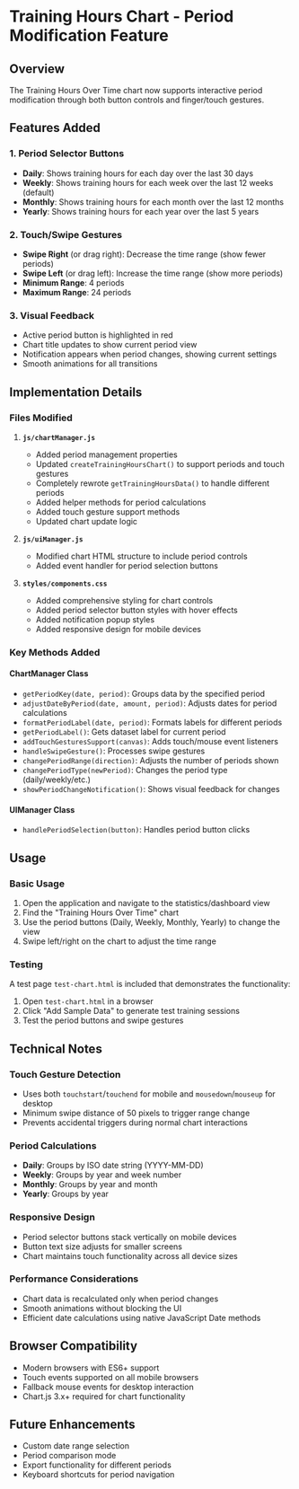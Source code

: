 # Training Hours Chart - Period Modification Feature

## Overview
The Training Hours Over Time chart now supports interactive period modification through both button controls and finger/touch gestures.

## Features Added

### 1. Period Selector Buttons
- **Daily**: Shows training hours for each day over the last 30 days
- **Weekly**: Shows training hours for each week over the last 12 weeks (default)
- **Monthly**: Shows training hours for each month over the last 12 months  
- **Yearly**: Shows training hours for each year over the last 5 years

### 2. Touch/Swipe Gestures
- **Swipe Right** (or drag right): Decrease the time range (show fewer periods)
- **Swipe Left** (or drag left): Increase the time range (show more periods)
- **Minimum Range**: 4 periods
- **Maximum Range**: 24 periods

### 3. Visual Feedback
- Active period button is highlighted in red
- Chart title updates to show current period view
- Notification appears when period changes, showing current settings
- Smooth animations for all transitions

## Implementation Details

### Files Modified
1. **`js/chartManager.js`**
   - Added period management properties
   - Updated `createTrainingHoursChart()` to support periods and touch gestures
   - Completely rewrote `getTrainingHoursData()` to handle different periods
   - Added helper methods for period calculations
   - Added touch gesture support methods
   - Updated chart update logic

2. **`js/uiManager.js`**
   - Modified chart HTML structure to include period controls
   - Added event handler for period selection buttons

3. **`styles/components.css`**
   - Added comprehensive styling for chart controls
   - Added period selector button styles with hover effects
   - Added notification popup styles
   - Added responsive design for mobile devices

### Key Methods Added

#### ChartManager Class
- `getPeriodKey(date, period)`: Groups data by the specified period
- `adjustDateByPeriod(date, amount, period)`: Adjusts dates for period calculations
- `formatPeriodLabel(date, period)`: Formats labels for different periods
- `getPeriodLabel()`: Gets dataset label for current period
- `addTouchGesturesSupport(canvas)`: Adds touch/mouse event listeners
- `handleSwipeGesture()`: Processes swipe gestures
- `changePeriodRange(direction)`: Adjusts the number of periods shown
- `changePeriodType(newPeriod)`: Changes the period type (daily/weekly/etc.)
- `showPeriodChangeNotification()`: Shows visual feedback for changes

#### UIManager Class
- `handlePeriodSelection(button)`: Handles period button clicks

## Usage

### Basic Usage
1. Open the application and navigate to the statistics/dashboard view
2. Find the "Training Hours Over Time" chart
3. Use the period buttons (Daily, Weekly, Monthly, Yearly) to change the view
4. Swipe left/right on the chart to adjust the time range

### Testing
A test page `test-chart.html` is included that demonstrates the functionality:
1. Open `test-chart.html` in a browser
2. Click "Add Sample Data" to generate test training sessions
3. Test the period buttons and swipe gestures

## Technical Notes

### Touch Gesture Detection
- Uses both `touchstart`/`touchend` for mobile and `mousedown`/`mouseup` for desktop
- Minimum swipe distance of 50 pixels to trigger range change
- Prevents accidental triggers during normal chart interactions

### Period Calculations
- **Daily**: Groups by ISO date string (YYYY-MM-DD)
- **Weekly**: Groups by year and week number
- **Monthly**: Groups by year and month
- **Yearly**: Groups by year

### Responsive Design
- Period selector buttons stack vertically on mobile devices
- Button text size adjusts for smaller screens
- Chart maintains touch functionality across all device sizes

### Performance Considerations
- Chart data is recalculated only when period changes
- Smooth animations without blocking the UI
- Efficient date calculations using native JavaScript Date methods

## Browser Compatibility
- Modern browsers with ES6+ support
- Touch events supported on all mobile browsers
- Fallback mouse events for desktop interaction
- Chart.js 3.x+ required for chart functionality

## Future Enhancements
- Custom date range selection
- Period comparison mode
- Export functionality for different periods
- Keyboard shortcuts for period navigation